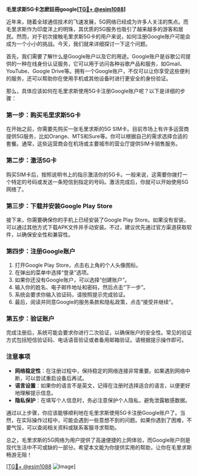 **毛里求斯5G卡怎麽註冊google[[TG💪+ @esim1088](https://t.me/s/esim1088)]**

近年来，随着全球通信技术的飞速发展，5G网络已经成为许多人关注的焦点。而毛里求斯作为印度洋上的明珠，其优质的5G服务也吸引了越来越多的游客和居民。然而，对于初次接触毛里求斯5G卡的用户来说，如何注册Google账户可能会成为一个小小的挑战。今天，我们就来详细探讨一下这个问题。

首先，我们需要了解什么是Google账户以及它的用途。Google账户是谷歌公司提供的一种在线身份认证服务，它可以用于访问各种谷歌产品和服务，如Gmail、YouTube、Google Drive等。拥有一个Google账户，不仅可以让你享受这些便利的服务，还可以帮助你在使用手机或其他设备时进行更安全的身份验证。

那么，具体应该如何在毛里求斯使用5G卡注册Google账户呢？以下是详细的步骤：

### 第一步：购买毛里求斯5G卡

在开始之前，你需要先购买一张毛里求斯的5G SIM卡。目前市场上有许多运营商提供5G服务，比如Orange、MTS和Sure等。你可以根据自己的需求选择合适的套餐。通常，这些运营商会在机场或主要城市的营业厅提供SIM卡销售服务。

### 第二步：激活5G卡

购买SIM卡后，按照说明书上的指示激活你的5G卡。一般来说，这需要你拨打一个特定的号码或发送一条短信到指定的号码。激活完成后，你就可以开始使用5G网络了。

### 第三步：下载并安装Google Play Store

接下来，你需要确保你的手机上已经安装了Google Play Store。如果没有安装，可以通过其他方式下载APK文件并手动安装。不过，建议优先通过官方渠道获取软件，以确保安全性和兼容性。

### 第四步：注册Google账户

1. 打开Google Play Store，点击右上角的个人头像图标。
2. 在弹出的菜单中选择“登录”选项。
3. 如果你还没有Google账户，可以选择“创建账户”。
4. 输入你的姓名、电子邮件地址和密码，然后点击“下一步”。
5. 系统会要求你输入验证码，请按照提示完成验证。
6. 最后，阅读并同意Google的服务条款和隐私政策，点击“接受并继续”。

### 第五步：验证账户

完成注册后，系统可能会要求你进行二次验证，以确保账户的安全性。常见的验证方式包括短信验证码、电话语音验证或者备用邮箱验证。请根据提示操作即可。

### 注意事项

- **网络稳定性**：在注册过程中，保持稳定的网络连接非常重要。如果遇到网络中断，可以尝试重启设备后再试。
- **语言设置**：如果你的语言不是英文，记得在注册时选择适合的语言，以便更好地理解提示信息。
- **隐私保护**：在填写个人信息时，务必注意保护个人隐私，避免泄露敏感数据。

通过以上步骤，你应该能够顺利地在毛里求斯使用5G卡注册Google账户了。当然，在实际操作过程中，可能会遇到一些意想不到的问题。如果你遇到了困难，不要气馁，可以查阅相关资料或联系客服寻求帮助。

总之，毛里求斯的5G网络为用户提供了高速便捷的上网体验，而Google账户则是现代生活中不可或缺的一部分。希望本文能为你提供实用的帮助，让你在毛里求斯畅游无阻！

[[TG💪+ @esim1088](https://t.me/s/esim1088) ![Image](https://i.postimg.cc/4NQfJmqS/Snipaste-2025-05-13-00-14-12.png)]